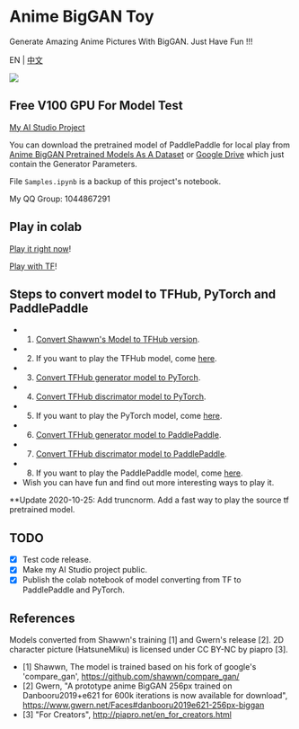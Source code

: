 # Anime BigGAN Toy

Generate Amazing Anime Pictures With BigGAN. Just Have Fun !!!

EN | [中文](README_CN.md)

![](imgs/std_out.gif)

## Free V100 GPU For Model Test

[My AI Studio Project](https://aistudio.baidu.com/aistudio/projectdetail/1141070)

You can download the pretrained model of PaddlePaddle for local play from [Anime BigGAN Pretrained Models As A Dataset](https://aistudio.baidu.com/aistudio/datasetdetail/49029) or [Google Drive](https://drive.google.com/file/d/1V9emQcBOz1ujrlGGDxYFsdavWbUxG1ws/view?usp=sharing) which just contain the Generator Parameters.

File `Samples.ipynb` is a backup of this project's notebook.

My QQ Group: 1044867291

## Play in colab

[Play it right now](https://colab.research.google.com/github/HighCWu/anime_biggan_toy/blob/main/colab/Play_Anime_BigGAN.ipynb)!

[Play with TF](https://colab.research.google.com/github/HighCWu/anime_biggan_toy/blob/main/colab/AnimeBigGAN_tf2hub_fast.ipynb)!

## Steps to convert model to TFHub, PyTorch and PaddlePaddle

- 1. [Convert Shawwn's Model to TFHub version](https://colab.research.google.com/github/HighCWu/anime_biggan_toy/blob/main/colab/AnimeBigGAN_tf2hub.ipynb).
- 2. If you want to play the TFHub model, come [here](https://colab.research.google.com/github/HighCWu/anime_biggan_toy/blob/main/colab/Anime_BigGAN_Demo.ipynb).
- 3. [Convert TFHub generator model to PyTorch](https://colab.research.google.com/github/HighCWu/anime_biggan_toy/blob/main/colab/pytorch_anime_biggan_for_generator_converter.ipynb).
- 4. [Convert TFHub discrimator model to PyTorch](https://colab.research.google.com/github/HighCWu/anime_biggan_toy/blob/main/colab/pytorch_anime_biggan_for_discriminator_converter.ipynb).
- 5. If you want to play the PyTorch model, come [here](https://colab.research.google.com/github/HighCWu/anime_biggan_toy/blob/main/colab/pytorch_anime_biggan.ipynb).
- 6. [Convert TFHub generator model to PaddlePaddle](https://colab.research.google.com/github/HighCWu/anime_biggan_toy/blob/main/colab/paddle_anime_biggan_for_generator_converter.ipynb).
- 7. [Convert TFHub discrimator model to PaddlePaddle](https://colab.research.google.com/github/HighCWu/anime_biggan_toy/blob/main/colab/paddle_anime_biggan_for_discriminator_converter.ipynb).
- 8. If you want to play the PaddlePaddle model, come [here](https://colab.research.google.com/github/HighCWu/anime_biggan_toy/blob/main/colab/paddle_anime_biggan.ipynb).
- Wish you can have fun and find out more interesting ways to play it.

**Update 2020-10-25: Add truncnorm. Add a fast way to play the source tf pretrained model.

## TODO

- [x] Test code release. 
- [x] Make my AI Studio project public.
- [x] Publish the colab notebook of model converting from TF to PaddlePaddle and PyTorch.

## References

Models converted from Shawwn's training [1] and Gwern's release [2]. 2D character picture (HatsuneMiku) is licensed under CC BY-NC by piapro [3].

- [1] Shawwn, The model is trained based on his fork of google's 'compare_gan', https://github.com/shawwn/compare_gan/
- [2] Gwern, "A prototype anime BigGAN 256px trained on Danbooru2019+e621 for 600k iterations is now available for download", https://www.gwern.net/Faces#danbooru2019e621-256px-biggan
- [3] "For Creators", http://piapro.net/en_for_creators.html
